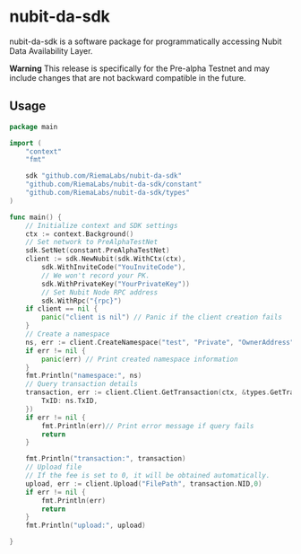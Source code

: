 # nubit-da-sdk
nubit-da-sdk is a software package for programmatically accessing Nubit Data Availability Layer. 

**Warning**
This release is specifically for the Pre-alpha Testnet and may include changes that are not backward compatible in the future.

## Usage
```go
package main

import (
	"context"
	"fmt"

	sdk "github.com/RiemaLabs/nubit-da-sdk"
	"github.com/RiemaLabs/nubit-da-sdk/constant"
	"github.com/RiemaLabs/nubit-da-sdk/types"
)

func main() {
	// Initialize context and SDK settings
	ctx := context.Background()
	// Set network to PreAlphaTestNet
	sdk.SetNet(constant.PreAlphaTestNet)
	client := sdk.NewNubit(sdk.WithCtx(ctx),
		sdk.WithInviteCode("YouInviteCode"),
		// We won't record your PK.
		sdk.WithPrivateKey("YourPrivateKey"))
	    // Set Nubit Node RPC address
		sdk.WithRpc("{rpc}")
	if client == nil {
		panic("client is nil") // Panic if the client creation fails
	}
	// Create a namespace
	ns, err := client.CreateNamespace("test", "Private", "OwnerAddress", []string{"AdminAddress", "AdminAddress"})
	if err != nil {
		panic(err) // Print created namespace information
	}
	fmt.Println("namespace:", ns)
	// Query transaction details
	transaction, err := client.Client.GetTransaction(ctx, &types.GetTransactionReq{
		TxID: ns.TxID,
	})
	if err != nil {
		fmt.Println(err)// Print error message if query fails
		return
	}

	fmt.Println("transaction:", transaction)
	// Upload file
	// If the fee is set to 0, it will be obtained automatically.
	upload, err := client.Upload("FilePath", transaction.NID,0)
	if err != nil {
		fmt.Println(err)
		return
	}
	fmt.Println("upload:", upload)

}


```